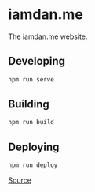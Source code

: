 # iamdan.me

The iamdan.me website.

## Developing
```bash
npm run serve
```

## Building
```bash
npm run build
```

## Deploying

```bash
npm run deploy
```
[Source](https://musteresel.github.io/posts/2018/01/git-worktree-for-deploying.html)
